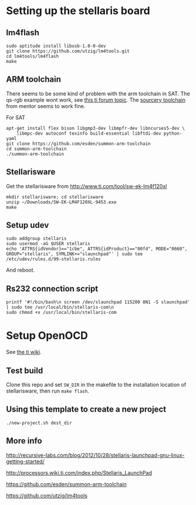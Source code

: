 # Setting up the stellaris board

## lm4flash

```
sudo aptitude install libusb-1.0-0-dev
git clone https://github.com/utzig/lm4tools.git
cd lm4tools/lm4flash
make
```

## ARM toolchain
There seems to be some kind of problem with the arm toolchain in SAT. The qs-rgb example wont work, see [this ti forum topic](http://e2e.ti.com/support/microcontrollers/stellaris_arm_cortex-m3_microcontroller/f/471/t/226958.aspx). The [sourcery toolchain](https://sourcery.mentor.com/GNUToolchain/release2322) from mentor seems to work fine. 

For SAT
```
apt-get install flex bison libgmp3-dev libmpfr-dev libncurses5-dev \
    libmpc-dev autoconf texinfo build-essential libftdi-dev python-yaml
git clone https://github.com/esden/summon-arm-toolchain
cd summon-arm-toolchain
./summon-arm-toolchain
```

## Stellarisware 
Get the stellarisware from http://www.ti.com/tool/sw-ek-lm4f120xl
```
mkdir stellarisware; cd stellarisware
unzip ~/Downloads/SW-EK-LM4F120XL-9453.exe
make
```

## Setup udev
```
sudo addgroup stellaris
sudo usermod -aG $USER stellaris
echo 'ATTRS{idVendor}=="1cbe", ATTRS{idProduct}=="00fd", MODE="0660", GROUP="stellaris", SYMLINK+="slaunchpad"' | sudo tee /etc/udev/rules.d/99-stellaris.rules
```

And reboot. 

## Rs232 connection script
```
printf '#!/bin/bash\n screen /dev/slaunchpad 115200 8N1 -S slaunchpad' | sudo tee /usr/local/bin/stellaris-com\n
sudo chmod +x /usr/local/bin/stellaris-com
```

# Setup OpenOCD

See [the ti wiki](http://processors.wiki.ti.com/index.php/Stellaris_Launchpad_with_OpenOCD_and_Linux).

## Test build

Clone this repo and set `SW_DIR` in the makefile to the installation location of stellarisware, then run `make flash`.

## Using this template to create a new project
```
./new-project.sh dest_dir
```

## More info
http://recursive-labs.com/blog/2012/10/28/stellaris-launchpad-gnu-linux-getting-started/

http://processors.wiki.ti.com/index.php/Stellaris_LaunchPad

https://github.com/esden/summon-arm-toolchain

https://github.com/utzig/lm4tools

